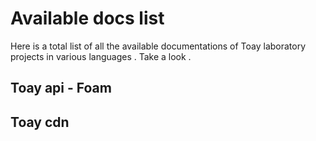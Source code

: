 # Available docs list

Here is a total list of all the available documentations of Toay laboratory projects in various languages . Take a look .

## Toay api - Foam

## Toay cdn
